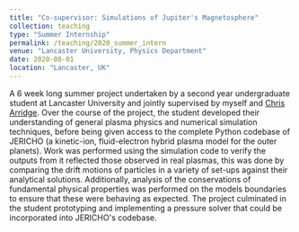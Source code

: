 ```yaml
---
title: "Co-supervisor: Simulations of Jupiter's Magnetosphere"
collection: teaching
type: "Summer Internship"
permalink: /teaching/2020_summer_intern
venue: "Lancaster University, Physics Department"
date: 2020-08-01
location: "Lancaster, UK"
---
```


A 6 week long summer project undertaken by a second year undergraduate student at Lancaster University and jointly supervised by myself and [Chris Arridge](https://www.lancaster.ac.uk/physics/about-us/people/chris-arridge). Over the course of the project, the student developed their understanding of general plasma physics and numerical simulation techniques, before being given access to the complete Python codebase of JERICHO (a kinetic-ion, fluid-electron hybrid plasma model for the outer planets). Work was performed using the simulation code to verify the outputs from it reflected those observed in real plasmas, this was done by comparing the drift motions of particles in a variety of set-ups against their analytical solutions. Additionally, analysis of the conservations of fundamental physical properties was performed on the models boundaries to ensure that these were behaving as expected. The project culminated in the student prototyping and implementing a pressure solver that could be incorporated into JERICHO's codebase.
